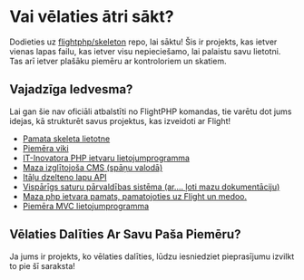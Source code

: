 # Vai vēlaties ātri sākt?

Dodieties uz [flightphp/skeleton](https://github.com/flightphp/skeleton) repo, lai sāktu! Šis ir projekts, kas ietver vienas lapas failu, kas ietver visu nepieciešamo, lai palaistu savu lietotni. Tas arī ietver plašāku piemēru ar kontroloriem un skatiem.

## Vajadzīga Iedvesma?

Lai gan šie nav oficiāli atbalstīti no FlightPHP komandas, tie varētu dot jums idejas, kā strukturēt savus projektus, kas izveidoti ar Flight!

- [Pamata skeleta lietotne](https://github.com/markhughes/flight-skeleton)
- [Piemēra viki](https://github.com/Skayo/FlightWiki)
- [IT-Inovatora PHP ietvaru lietojumprogramma](https://github.com/itinnovator/myphp-app)
- [Maza izglītojoša CMS (spāņu valodā)](https://github.com/casgin/LittleEducationalCMS)
- [Itāļu dzelteno lapu API](https://github.com/chiccomagnus/PGAPI)
- [Vispārīgs saturu pārvaldības sistēma (ar.... ļoti mazu dokumentāciju)](https://github.com/recepuncu/cms)
- [Maza php ietvara pamats, pamatojoties uz Flight un medoo.](https://github.com/ycrao/tinyme)
- [Piemēra MVC lietojumprogramma](https://github.com/paddypei/Flight-MVC)

## Vēlaties Dalīties Ar Savu Paša Piemēru?

Ja jums ir projekts, ko vēlaties dalīties, lūdzu iesniedziet pieprasījumu izvilkt to pie šī saraksta!